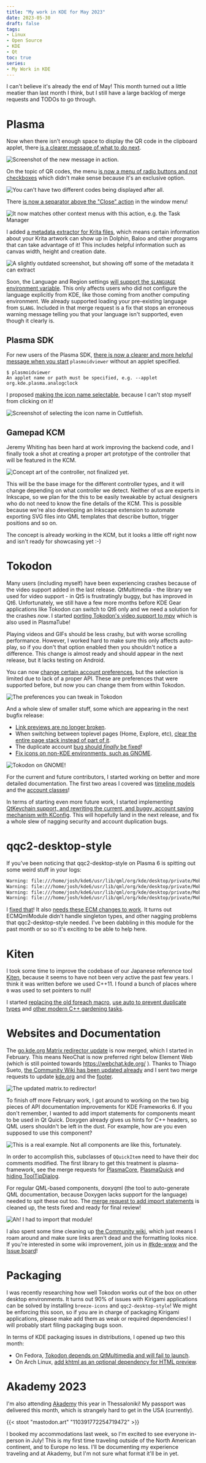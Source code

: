 ```yaml
---
title: "My work in KDE for May 2023"
date: 2023-05-30
draft: false
tags:
- Linux
- Open Source
- KDE
- Qt
toc: true
series:
- My Work in KDE
---
```


I can't believe it's already the end of May! This month turned out a little meatier than last month I think, but I still have a large backlog of merge requests and TODOs to go through.

# Plasma

Now when there isn't enough space to display the QR code in the clipboard applet, there [is a clearer message of what to do next](https://invent.kde.org/plasma/plasma-workspace/-/merge_requests/2952).

![Screenshot of the new message in action.](better-qr-text.webp)

On the topic of QR codes, the menu [is now a menu of radio buttons and not checkboxes](https://invent.kde.org/plasma/plasma-workspace/-/merge_requests/2953) which didn't make sense because it's an exclusive option.

![You can't have two different codes being displayed after all.](qr-radio.webp)

There [is now a separator above the "Close" action](https://invent.kde.org/plasma/kwin/-/merge_requests/4132) in the window menu!

![It now matches other context menus with this action, e.g. the Task Manager](close-action.webp)

I added [a metadata extractor for Krita files](https://invent.kde.org/frameworks/kfilemetadata/-/merge_requests/97), which means certain information about your Krita artwork can show up in Dolphin, Baloo and other programs that can take advantage of it! This includes helpful information such as canvas width, height and creation date.

![A slightly outdated screenshot, but showing off some of the metadata it can extract](krita-extract.webp)

Soon, the Language and Region settings [will support the `$LANGUAGE` environment variable](https://invent.kde.org/plasma/plasma-workspace/-/merge_requests/2946). This only affects users who did not configure the language explicitly from KDE, like those coming from another computing environment. We already supported loading your pre-existing language from `$LANG`. Included in that merge request is a fix that stops an erroneous warning message telling you that your language isn't supported, even though it clearly is.

## Plasma SDK

For new users of the Plasma SDK, [there is now a clearer and more helpful message when you start](https://invent.kde.org/plasma/plasma-sdk/-/merge_requests/75) `plasmoidviewer` without an applet specified.

```
$ plasmoidviewer
An applet name or path must be specified, e.g. --applet org.kde.plasma.analogclock
````

I proposed [making the icon name selectable](https://invent.kde.org/plasma/plasma-sdk/-/merge_requests/76), because I can't stop myself from clicking on it!

![Screenshot of selecting the icon name in Cuttlefish.](cuttlefish-select.webp)

## Gamepad KCM

Jeremy Whiting has been hard at work improving the backend code, and I finally took a shot at creating a proper art prototype of the controller that will be featured in the KCM.

![Concept art of the controller, not finalized yet.](concept.PNG)

This will be the base image for the different controller types, and it will change depending on what controller we detect. Neither of us are experts in Inkscape, so we plan for the this to be easily tweakable by actual designers who do not need to know the fine details of the KCM. This is possible because we're also developing an Inkscape extension to automate exporting SVG files into QML templates that describe button, trigger positions and so on.

The concept is already working in the KCM, but it looks a little off right now and isn't ready for showcasing yet :-)

# Tokodon

Many users (including myself) have been experiencing crashes because of the video support added in the last release. QtMultimedia - the library we used for video support - in Qt5 is frustratingly buggy, but has improved in Qt6. Unfortunately, we still have a few more months before KDE Gear applications like Tokodon can switch to Qt6 only and we need a solution for the crashes _now_. I started [porting Tokodon's video support to mpv](https://invent.kde.org/network/tokodon/-/merge_requests/222) which is also used in PlasmaTube!

Playing videos and GIFs should be less crashy, but with worse scrolling performance. However, I worked hard to make sure this only affects auto-play, so if you don't that option enabled then you shouldn't notice a difference. This change is almost ready and should appear in the next release, but it lacks testing on Android.

You can now [change certain account preferences](https://invent.kde.org/network/tokodon/-/merge_requests/238), but the selection is limited due to lack of a proper API. These are preferences that were supported before, but now you can change them from within Tokodon.

![The preferences you can tweak in Tokodon](tokodon-prefs.webp)

And a whole slew of smaller stuff, some which are appearing in the next bugfix release:

* [Link previews are no longer broken](https://invent.kde.org/network/tokodon/-/merge_requests/246).
* When switching between toplevel pages (Home, Explore, etc), [clear the entire page stack instead of part of it](https://invent.kde.org/network/tokodon/-/merge_requests/244).
* The duplicate account [bug should _finally_ be fixed](https://invent.kde.org/network/tokodon/-/merge_requests/229)!
* [Fix icons on non-KDE environments, such as GNOME](https://invent.kde.org/network/tokodon/-/merge_requests/228).

![Tokodon on GNOME!](gnome-tokodon.webp)

For the current and future contributors, I started working on better and more detailed documentation. The first two areas I covered was [timeline models](https://invent.kde.org/network/tokodon/-/merge_requests/237) and the [account classes](https://invent.kde.org/network/tokodon/-/merge_requests/236)!

In terms of starting even more future work, I started implementing [QtKeychain support, and rewriting the current, and buggy, account saving mechanism with KConfig](https://invent.kde.org/network/tokodon/-/merge_requests/248). This will hopefully land in the next release, and fix a whole slew of nagging security and account duplication bugs.

# qqc2-desktop-style

If you've been noticing that qqc2-desktop-style on Plasma 6 is spitting out some weird stuff in your logs:

```bash
Warning: file:///home/josh/kde6/usr/lib/qml/org/kde/desktop/private/MobileCursor.qml:33:13: Unable to assign [undefined] to bool (file:///home/josh/kde6/usr/lib/qml/org/kde/desktop/private/MobileCursor.qml:33, )
Warning: file:///home/josh/kde6/usr/lib/qml/org/kde/desktop/private/MobileCursor.qml:33:13: Unable to assign [undefined] to bool (file:///home/josh/kde6/usr/lib/qml/org/kde/desktop/private/MobileCursor.qml:33, )
Warning: file:///home/josh/kde6/usr/lib/qml/org/kde/desktop/private/MobileCursor.qml:33:13: Unable to assign [undefined] to bool (file:///home/josh/kde6/usr/lib/qml/org/kde/desktop/private/MobileCursor.qml:33, )
Warning: file:///home/josh/kde6/usr/lib/qml/org/kde/desktop/private/MobileCursor.qml:33:13: Unable to assign [undefined] to bool (file:///home/josh/kde6/usr/lib/qml/org/kde/desktop/private/MobileCursor.qml:33, )
```

I [fixed that](https://invent.kde.org/frameworks/qqc2-desktop-style/-/merge_requests/254)! It also [needs these ECM changes to work](https://invent.kde.org/frameworks/extra-cmake-modules/-/merge_requests/359). It turns out ECMQmlModule didn't handle singleton types, and other nagging problems that qqc2-desktop-style needed. I've been dabbling in this module for the past month or so so it's exciting to be able to help here.

# Kiten

I took some time to improve the codebase of our Japanese reference tool [Kiten](https://apps.kde.org/kiten/), because it seems to have not been very active the past few years. I think it was written before we used C++11. I found a bunch of places where `0` was used to set pointers to null!

I started [replacing the old foreach macro](https://invent.kde.org/education/kiten/-/merge_requests/37), [use auto to prevent duplicate types](https://invent.kde.org/education/kiten/-/merge_requests/38) and [other modern C++ gardening tasks](https://invent.kde.org/education/kiten/-/merge_requests/39).

# Websites and Documentation

The [go.kde.org Matrix redirector update](https://invent.kde.org/websites/go-kde-org/-/merge_requests/1) is now merged, which I started in February. This means NeoChat is now preferred right below Element Web (which is still pointed towards https://webchat.kde.org/ ). Thanks to Thiago Sueto, [the Community Wiki has been updated already](https://invent.kde.org/teams/web/wiki-sites/-/issues/2#note_652483) and I sent two merge requests to update [kde.org](https://invent.kde.org/websites/kde-org/-/merge_requests/200) and the [footer](https://invent.kde.org/websites/hugo-kde/-/merge_requests/4).

![The updated matrix.to redirector!](webchat-matrix.webp)

To finish off more February work, I got around to working on the two big pieces of API documentation improvements for KDE Frameworks 6. If you don't remember, I wanted to add import statements for components meant to be used in Qt Quick. Doxygen already gives us hints for C++ headers, so QML users shouldn't be left in the dust. For example, how are you even supposed to use this component?

![This is a real example. Not all components are like this, fortunately.](bad-docs.webp)

In order to accomplish this, subclasses of `QQuickItem` need to have their doc comments modified. The first library to get this treatment is plasma-framework, see the merge requests for [PlasmaCore](https://invent.kde.org/frameworks/plasma-framework/-/merge_requests/783), [PlasmaQuick](https://invent.kde.org/frameworks/plasma-framework/-/merge_requests/785) and [hiding ToolTipDialog](https://invent.kde.org/frameworks/plasma-framework/-/merge_requests/786).

For regular QML-based components, doxyqml (the tool to auto-generate QML documentation, because Doxygen lacks support for the language) needed to spit these out too. The [merge request to add import statements](https://invent.kde.org/sdk/doxyqml/-/merge_requests/16) is cleaned up, the tests fixed and ready for final review!

![Ah! I had to import that module!](good-docs.webp)

I also spent some time cleaning up [the Community wiki](https://community.kde.org/), which just means I roam around and make sure links aren't dead and the formatting looks nice. If you're interested in some wiki improvement, join us in [#kde-www](https://go.kde.org/matrix/#/#kde-www:kde.org) and the [Issue board](https://invent.kde.org/teams/web/wiki-sites/-/issues)!

# Packaging

I was recently researching how well Tokodon works out of the box on other desktop environments. It turns out 90% of issues with Kirigami applications can be solved by installing `breeze-icons` and `qqc2-desktop-style`! We might be enforcing this soon, so if you are in charge of packaging Kirigami applications, please make add them as weak or required dependencies! I will probably start filing packaging bugs soon.

In terms of KDE packaging issues in distributions, I opened up two this month:
* On Fedora, [Tokodon depends on QtMultimedia and will fail to launch](https://bugzilla.redhat.com/show_bug.cgi?id=2203557).
* On Arch Linux, [add khtml as an optional dependency for HTML preview](https://bugs.archlinux.org/task/78655?project=1&opened=39191).

# Akademy 2023

I'm also attending [Akademy](https://akademy.kde.org/) this year in Thessaloniki! My passport was delivered this month, which is strangely hard to get in the USA (currently).

{{< stoot "mastodon.art" "110391772254719472" >}}

I booked my accommodations last week, so I'm excited to see everyone in-person in July! This is my first time traveling outside of the North American continent, and to Europe no less. I'll be documenting my experience traveling and at Akademy, but I'm not sure what format it'll be in yet.
